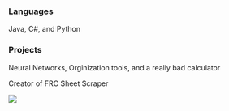 ### Languages
Java, C#, and Python
### Projects
Neural Networks, Orginization tools, and a really bad calculator

Creator of FRC Sheet Scraper

<img src="https://github-readme-stats.vercel.app/api?username=SwervyK&show_icons=true"/>
